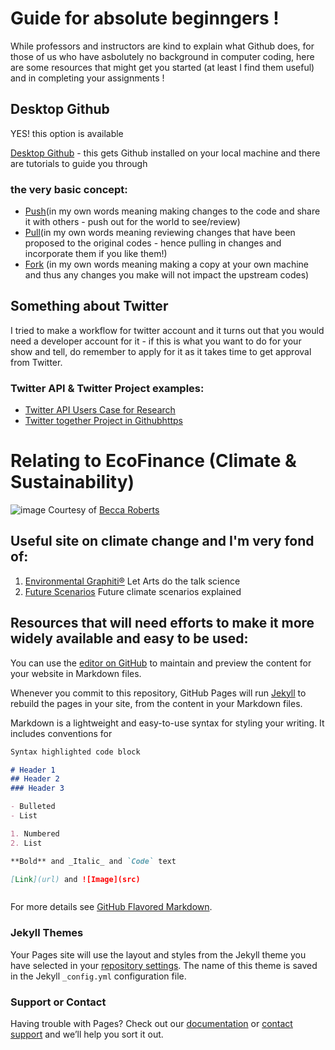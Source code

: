 # Guide for absolute beginngers ! 

While professors and instructors are kind to explain what Github does, for those of us who have asbolutely no background in computer coding, here are some resources that might get you started (at least I find them useful) and in completing your assignments !  

## Desktop Github 
YES! this option is available

[Desktop Github](https://desktop.github.com) - this gets Github installed on your local machine and there are tutorials to guide you through 

### the very basic concept:

- [Push](https://github.com/git-guides/git-push)(in my own words meaning making changes to the code and share it with others - push out for the world to see/review)
- [Pull](https://github.com/git-guides/git-pull)(in my own words meaning reviewing changes that have been proposed to the original codes - hence pulling in changes and incorporate them if you like them!) 
- [Fork](https://docs.github.com/en/get-started/quickstart/fork-a-repo) (in my own words meaning making a copy at your own machine and thus any changes you make will not impact the upstream codes) 

## Something about Twitter

I tried to make a workflow for twitter account and it turns out that you would need a developer account for it - if this is what you want to do for your show and tell, do remember to apply for it as it takes time to get approval from Twitter.  

### Twitter API & Twitter Project examples:

- [Twitter API Users Case for Research](https://developer.twitter.com/en/use-cases/do-research)
- [Twitter together Project in Githubhttps](https://github.com/marketplace/actions/twitter-together)


# Relating to EcoFinance (Climate & Sustainability) 
![image](https://user-images.githubusercontent.com/89756799/135739272-7bb40e1e-c508-4f6f-8f8b-4b67e04414d7.png)
Courtesy of [Becca Roberts](https://twitter.com/envirovisuals)



## Useful site on climate change and I'm very fond of:
1. [Environmental Graphiti®](https://www.environmentalgraphiti.org/) Let Arts do the talk science
2. [Future Scenarios](https://www.vox.com/22620706/climate-change-ipcc-report-2021-ssp-scenario-future-warming) Future climate scenarios explained


## Resources that will need efforts to make it more widely available and easy to be used:



You can use the [editor on GitHub](https://github.com/Kyovelve/showandtell/edit/gh-pages/index.md) to maintain and preview the content for your website in Markdown files.

Whenever you commit to this repository, GitHub Pages will run [Jekyll](https://jekyllrb.com/) to rebuild the pages in your site, from the content in your Markdown files.


 




Markdown is a lightweight and easy-to-use syntax for styling your writing. It includes conventions for

```markdown
Syntax highlighted code block

# Header 1
## Header 2
### Header 3

- Bulleted
- List

1. Numbered
2. List

**Bold** and _Italic_ and `Code` text

[Link](url) and ![Image](src)



```

For more details see [GitHub Flavored Markdown](https://guides.github.com/features/mastering-markdown/).

### Jekyll Themes

Your Pages site will use the layout and styles from the Jekyll theme you have selected in your [repository settings](https://github.com/Kyovelve/showandtell/settings/pages). The name of this theme is saved in the Jekyll `_config.yml` configuration file.

### Support or Contact

Having trouble with Pages? Check out our [documentation](https://docs.github.com/categories/github-pages-basics/) or [contact support](https://support.github.com/contact) and we’ll help you sort it out.
